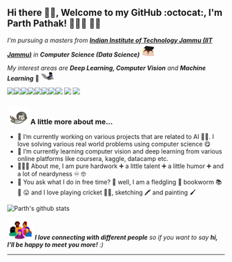 ## Hi there 👋🏻, Welcome to my GitHub :octocat:, I'm Parth Pathak! 👨🏻‍💻 🧙‍♂️

<!--
**ParthPathak27/ParthPathak27** is a ✨ _special_ ✨ repository because its `README.md` (this file) appears on your GitHub profile.
-->

_I'm pursuing a masters from [**Indian Institute of Technology Jammu (IIT Jammu)**](https://iitjammu.ac.in/) in **Computer Science (Data Science)**_ <img src="2.gif" width="30" height="30">

_My interest areas are **Deep Learning, Computer Vision** and **Machine Learning**_ 🤖 <img src="3.gif" width="30" height="20.58">

[![](https://sourcerer.io/fame/ParthPathak27/ParthPathak27/Chat-Application/images/0)](https://sourcerer.io/fame/ParthPathak27/ParthPathak27/Chat-Application/links/0)[![](https://sourcerer.io/fame/ParthPathak27/ParthPathak27/Chat-Application/images/1)](https://sourcerer.io/fame/ParthPathak27/ParthPathak27/Chat-Application/links/1)[![](https://sourcerer.io/fame/ParthPathak27/ParthPathak27/Chat-Application/images/2)](https://sourcerer.io/fame/ParthPathak27/ParthPathak27/Chat-Application/links/2)[![](https://sourcerer.io/fame/ParthPathak27/ParthPathak27/Chat-Application/images/3)](https://sourcerer.io/fame/ParthPathak27/ParthPathak27/Chat-Application/links/3)[![](https://sourcerer.io/fame/ParthPathak27/ParthPathak27/Chat-Application/images/4)](https://sourcerer.io/fame/ParthPathak27/ParthPathak27/Chat-Application/links/4)[![](https://sourcerer.io/fame/ParthPathak27/ParthPathak27/Chat-Application/images/5)](https://sourcerer.io/fame/ParthPathak27/ParthPathak27/Chat-Application/links/5)[![](https://sourcerer.io/fame/ParthPathak27/ParthPathak27/Chat-Application/images/6)](https://sourcerer.io/fame/ParthPathak27/ParthPathak27/Chat-Application/links/6)[![](https://sourcerer.io/fame/ParthPathak27/ParthPathak27/Chat-Application/images/7)](https://sourcerer.io/fame/ParthPathak27/ParthPathak27/Chat-Application/links/7)
[![](https://img.shields.io/badge/Parth-Pathak-brightgreen.svg?colorB=ff0000)](https://parthcseiitian.wixsite.com/parth)
[![](https://img.shields.io/badge/-@parth-blue?style=flat-square&logo=Linkedin&logoColor=white)](https://www.linkedin.com/in/parth-pathak-learner/)

 ### <img src="4.gif" width="50" height="42.5"> A little more about me...
 
- 🔭 I’m currently working on various projects that are related to AI 🐱‍💻. I love solving various real world problems using computer science 😋 
- 🌱 I’m currently learning computer vision and deep learning from various online platforms like coursera, kaggle, datacamp etc. 
- 👨🏻‍🎓 About me, I am pure hardwork ➕ a little talent ➕ a little humor ➕ and a lot of neardyness ♾️ 🤓
- 🦻 You ask what I do in free time? 🤔 well, I am a fledgling 🐥 bookworm 📚 🐛 😛 and I love playing cricket 🏏😍, sketching 🖍️ and painting 🖌️

![Parth's github stats](https://github-readme-stats.vercel.app/api?username=ParthPathak27&hide=contribs&show_icons=true&theme=radical)

<img src="5.gif" width="60" height="50.13"> _**I love connecting with different people** so if you want to say **hi, I'll be happy to meet you more!** :)_

---
